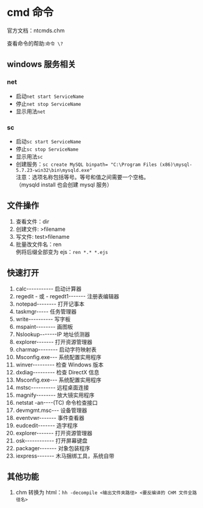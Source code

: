 # cmd 命令

官方文档：ntcmds.chm

查看命令的帮助:`命令 \?`

## windows 服务相关

### net

-   启动`net start ServiceName`
-   停止`net stop ServiceName`
-   显示用法`net`

### sc

-   启动`sc start ServiceName`
-   停止`sc stop ServiceName`
-   显示用法`sc`
-   创建服务：`sc create MySQL binpath= "C:\Program Files (x86)\mysql-5.7.23-win32\bin\mysqld.exe"`\
    注意：选项名称包括等号。等号和值之间需要一个空格。\
    （mysqld install 也会创建 mysql 服务）

## 文件操作

1.  查看文件：dir
2.  创建文件: >filename
3.  写文件: test>filename
4.  批量改文件名：ren\
    例将后缀全部变为 ejs：`ren *.* *.ejs`

## 快速打开

1.  calc----------- 启动计算器
2.  regedit - 或 - regedt1------- 注册表编辑器
3.  notepad-------- 打开记事本
4.  taskmgr----- 任务管理器
5.  write---------- 写字板
6.  mspaint-------- 画图板
7.  Nslookup-------IP 地址侦测器
8.  explorer------- 打开资源管理器
9.  charmap-------- 启动字符映射表
10. Msconfig.exe--- 系统配置实用程序
11. winver--------- 检查 Windows 版本
12. dxdiag--------- 检查 DirectX 信息
13. Msconfig.exe--- 系统配置实用程序
14. mstsc---------- 远程桌面连接
15. magnify-------- 放大镜实用程序
16. netstat -an----(TC) 命令检查接口
17. devmgmt.msc--- 设备管理器
18. eventvwr------- 事件查看器
19. eudcedit------- 造字程序
20. explorer------- 打开资源管理器
21. osk------------ 打开屏幕键盘
22. packager------- 对象包装程序
23. iexpress------- 木马捆绑工具，系统自带

## 其他功能

1.  chm 转换为 html：`hh -decompile <输出文件夹路径> <要反编译的 CHM 文件全路径名>`

